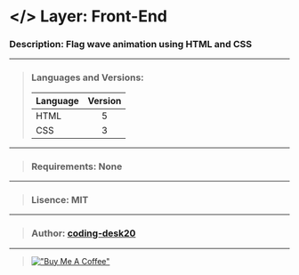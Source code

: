 # </> Layer: Front-End
### Description: Flag wave animation using HTML and CSS
---
> ### Languages and Versions:
> | Language  | Version |
> | --------- |:-------:|
> | HTML      | 5       |
> | CSS       | 3       |
---
> ### Requirements: None
---
> ###  Lisence: MIT
---
> ### Author: [coding-desk20](https://github.com/coding-desk20)
---
> [!["Buy Me A Coffee"](https://www.buymeacoffee.com/assets/img/custom_images/orange_img.png)](https://buymeacoffee.com/codingdesk20)
